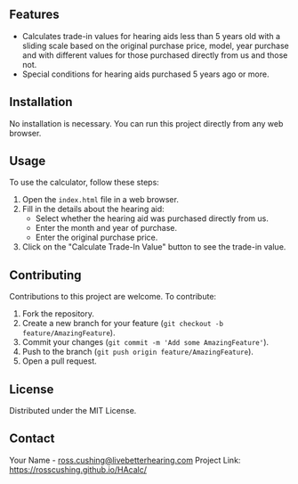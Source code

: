 ## Features

- Calculates trade-in values for hearing aids less than 5 years old with a sliding scale based on the original purchase price, model, year purchase and with different values for those purchased directly from us and those not.
- Special conditions for hearing aids purchased 5 years ago or more.

## Installation

No installation is necessary. You can run this project directly from any web browser.

## Usage

To use the calculator, follow these steps:

1. Open the `index.html` file in a web browser.
2. Fill in the details about the hearing aid:
   - Select whether the hearing aid was purchased directly from us.
   - Enter the month and year of purchase.
   - Enter the original purchase price.
3. Click on the "Calculate Trade-In Value" button to see the trade-in value.

## Contributing

Contributions to this project are welcome. To contribute:

1. Fork the repository.
2. Create a new branch for your feature (`git checkout -b feature/AmazingFeature`).
3. Commit your changes (`git commit -m 'Add some AmazingFeature'`).
4. Push to the branch (`git push origin feature/AmazingFeature`).
5. Open a pull request.

## License
Distributed under the MIT License. 

## Contact

Your Name - ross.cushing@livebetterhearing.com
Project Link: https://rosscushing.github.io/HAcalc/
